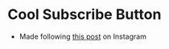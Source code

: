# Cool Subscribe Button

  - Made following [this post](https://www.instagram.com/p/C53N74ZgaLX/?img_index=2) on Instagram

